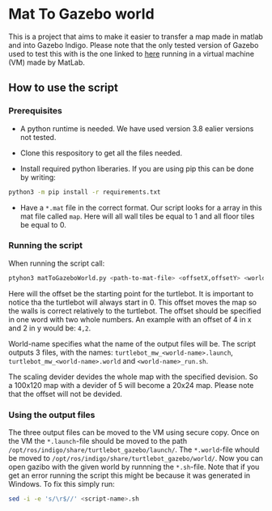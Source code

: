 # Mat To Gazebo world

This is a project that aims to make it easier to transfer a map made in matlab and into Gazebo Indigo. Please note that the only tested version of Gazebo used to test this with is the one linked to [here](https://se.mathworks.com/support/product/robotics/v3-installation-instructions.html) running in a virtual machine (VM) made by MatLab.

## How to use the script

### Prerequisites

- A python runtime is needed. We have used version 3.8 ealier versions not tested.

- Clone this respository to get all the files needed.

- Install required python liberaries. If you are using pip this can be done by writing:

```bash
python3 -m pip install -r requirements.txt
```

- Have a `*.mat` file in the correct format. Our script looks for a array in this mat file called `map`. Here will all wall tiles be equal to 1 and all floor tiles be equal to 0.

### Running the script

When running the script call:

```bash
ptyhon3 matToGazeboWorld.py <path-to-mat-file> <offsetX,offsetY> <world-name> (<scaling-divider>)
```

Here will the offset be the starting point for the turtlebot. It is important to notice tha the turtlebot will always start in 0. This offset moves the map so the walls is correct relatively to the turtlebot. The offset should be specified in one word with two whole numbers. An example with an offset of 4 in x and 2 in y would be: `4,2`.

World-name specifies what the name of the output files will be. The script outputs 3 files, with the names: `turtlebot_mw_<world-name>.launch`, `turtlebot_mw_<world-name>.world` and `<world-name>_run.sh`.

The scaling devider devides the whole map with the specified devision. So a 100x120 map with a devider of 5 will become a 20x24 map. Please note that the offset will not be devided.

### Using the output files

The three output files can be moved to the VM using secure copy. Once on the VM
the `*.launch`-file should be moved to the path `/opt/ros/indigo/share/turtlebot_gazebo/launch/`. The `*.world`-file whould be moved to `/opt/ros/indigo/share/turtlebot_gazebo/world/`. Now you can open gazibo with the given world by runnning the `*.sh`-file. Note that if you get an error running the script this might be because it was generated in Windows. To fix this simply run:

```bash
sed -i -e 's/\r$//' <script-name>.sh
```
